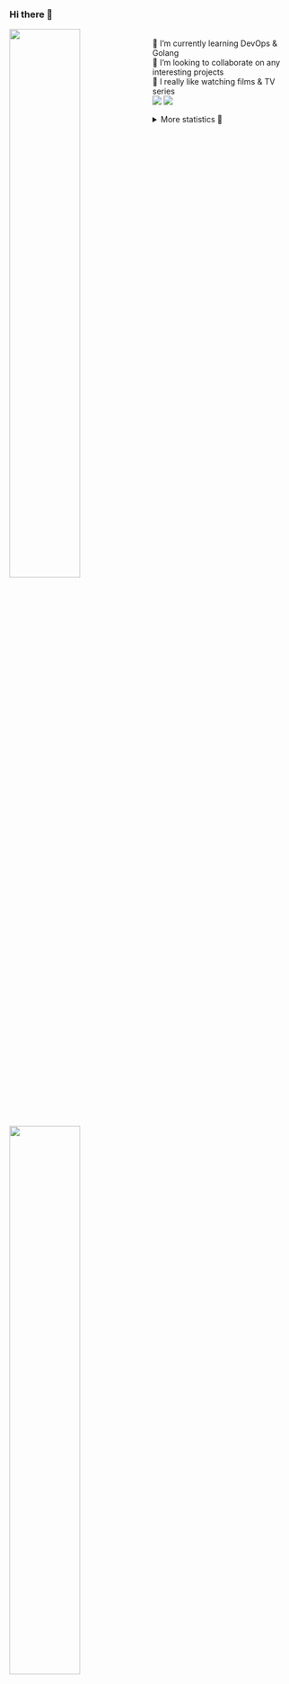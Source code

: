 ### Hi there 👋


[<img align="left" width="50%" src="https://github-readme-stats.vercel.app/api?username=rufusnufus&hide=issues&show_icons=true&count_private=true&theme=transparent&title_color=FF6F40&text_color=FBF9F8&icon_color=F48242&hide_border=true&hide_title=true#gh-dark-mode-only">](https://metrics.lecoq.io/rufusnufus#gh-dark-mode-only)
[<img align="left" width="50%" src="https://github-readme-stats.vercel.app/api?username=rufusnufus&hide=issues&show_icons=true&count_private=true&theme=transparent&title_color=FF6533&text_color=4D4644&icon_color=FF8038&hide_border=true&hide_title=true#gh-light-mode-only">](https://metrics.lecoq.io/rufusnufus#gh-light-mode-only)

<p>
  <br>
  🌱 I’m currently learning DevOps & Golang</br>
  👯 I’m looking to collaborate on any interesting projects</br>
  🎥 I really like watching films & TV series</br>
  <a href="https://linkedin.com/in/rufusnufus"><img src="https://img.shields.io/badge/linkedin-0077B5.svg?style=for-the-badge&logo=linkedin&logoColor=white"/></a>
  <a href="https://t.me/rufusnufus"><img src="https://img.shields.io/badge/-telegram-black?style=for-the-badge&color=blue&logo=telegram"/></a>
</p>

<p text-align="left">
<details>
  <summary>More statistics 👀</summary><br/>

<!--START_SECTION:waka-->
![Code Time](http://img.shields.io/badge/Code%20Time-721%20hrs%2037%20mins-blue)

![Profile Views](http://img.shields.io/badge/Profile%20Views-0-blue)

**I'm an Early 🐤** 

```text
🌞 Morning                15104 commits       ██████░░░░░░░░░░░░░░░░░░░   22.62 % 
🌆 Daytime                38874 commits       ███████████████░░░░░░░░░░   58.21 % 
🌃 Evening                11525 commits       ████░░░░░░░░░░░░░░░░░░░░░   17.26 % 
🌙 Night                  1276 commits        ░░░░░░░░░░░░░░░░░░░░░░░░░   01.91 % 
```
📅 **I'm Most Productive on Monday** 

```text
Monday                   14485 commits       █████░░░░░░░░░░░░░░░░░░░░   21.69 % 
Tuesday                  12461 commits       █████░░░░░░░░░░░░░░░░░░░░   18.66 % 
Wednesday                13909 commits       █████░░░░░░░░░░░░░░░░░░░░   20.83 % 
Thursday                 12787 commits       █████░░░░░░░░░░░░░░░░░░░░   19.15 % 
Friday                   11311 commits       ████░░░░░░░░░░░░░░░░░░░░░   16.94 % 
Saturday                 1235 commits        ░░░░░░░░░░░░░░░░░░░░░░░░░   01.85 % 
Sunday                   591 commits         ░░░░░░░░░░░░░░░░░░░░░░░░░   00.89 % 
```


📊 **This Week I Spent My Time On** 

```text
💬 Programming Languages: 
Other                    5 hrs 25 mins       ██████████░░░░░░░░░░░░░░░   39.34 % 
HCL                      2 hrs 22 mins       ████░░░░░░░░░░░░░░░░░░░░░   17.27 % 
Terraform                1 hr 57 mins        ████░░░░░░░░░░░░░░░░░░░░░   14.23 % 
Bash                     1 hr 36 mins        ███░░░░░░░░░░░░░░░░░░░░░░   11.67 % 
YAML                     1 hr 12 mins        ██░░░░░░░░░░░░░░░░░░░░░░░   08.79 % 

🔥 Editors: 
VS Code                  8 hrs 53 mins       ████████████████░░░░░░░░░   64.50 % 
iTerm2                   4 hrs 53 mins       █████████░░░░░░░░░░░░░░░░   35.50 % 
```

**I Mostly Code in Go** 

```text
Go                       41 repos            ██████░░░░░░░░░░░░░░░░░░░   22.16 % 
Python                   17 repos            ██░░░░░░░░░░░░░░░░░░░░░░░   09.19 % 
Smarty                   12 repos            ██░░░░░░░░░░░░░░░░░░░░░░░   06.49 % 
HCL                      8 repos             █░░░░░░░░░░░░░░░░░░░░░░░░   04.32 % 
Kotlin                   8 repos             █░░░░░░░░░░░░░░░░░░░░░░░░   04.32 % 
```




 Last Updated on 04/03/2024 01:09:09 UTC
<!--END_SECTION:waka-->

</details>
</p>
